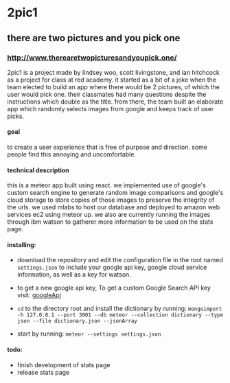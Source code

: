 # 2pic1

## there are two pictures and you pick one

### http://www.therearetwopicturesandyoupick.one/

2pic1 is a project made by lindsey woo, scott livingstone, and ian hitchcock as a project for class at red academy. it started as a bit of a joke when the team elected to build an app where there would be 2 pictures, of which the user would pick one. their classmates had many questions despite the instructions which double as the title. from there, the team built an elaborate app which randomly selects images from google and keeps track of user picks.

#### goal

to create a user experience that is free of purpose and direction. some people find this annoying and uncomfortable.

#### technical description

this is a meteor app built using react. we implemented use of google's custom search engine to generate random image
comparisons and google's cloud storage to store copies of those images to preserve the integrity of the urls. we used mlabs
to host our database and deployed to amazon web services ec2 using meteor up. we also are currently running the
images through ibm watson to gatherer more information to be used on the stats page.

#### installing:

* download the repository and edit the configuration file in the root named `settings.json` to include your google api key, google cloud service information,
  as well as a key for watson.

* to get a new google api key, To get a custom Google Search API key visit: [googleApi](https://developers.google.com/custom-search/json-api/v1/overview#key)

* `cd` to the directory root and install the dictionary by running:
  `mongoimport -h 127.0.0.1 --port 3001 --db meteor --collection dictionary --type json --file dictionary.json --jsonArray`

* start by running: `meteor --settings settings.json`

#### todo:

* finish development of stats page
* release stats page
